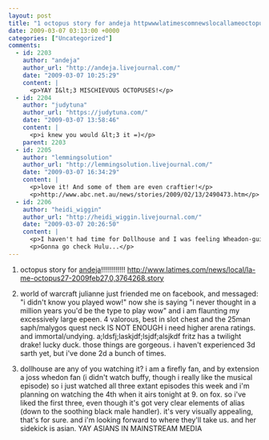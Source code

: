 ```yaml
---
layout: post
title: "1 octopus story for andeja httpwwwlatimescomnewslocallameoctopus272009feb2703764268story"
date: 2009-03-07 03:13:00 +0000
categories: ["Uncategorized"]
comments:
  - id: 2203
    author: "andeja"
    author_url: "http://andeja.livejournal.com/"
    date: "2009-03-07 10:25:29"
    content: |
      <p>YAY I&lt;3 MISCHIEVOUS OCTOPUSES!</p>
  - id: 2204
    author: "judytuna"
    author_url: "https://judytuna.com/"
    date: "2009-03-07 13:58:46"
    content: |
      <p>i knew you would &lt;3 it =)</p>
    parent: 2203
  - id: 2205
    author: "lemmingsolution"
    author_url: "http://lemmingsolution.livejournal.com/"
    date: "2009-03-07 16:34:29"
    content: |
      <p>love it! And some of them are even craftier!</p>
      <p>http://www.abc.net.au/news/stories/2009/02/13/2490473.htm</p>
  - id: 2206
    author: "heidi_wiggin"
    author_url: "http://heidi_wiggin.livejournal.com/"
    date: "2009-03-07 20:26:50"
    content: |
      <p>I haven't had time for Dollhouse and I was feeling Wheadon-guilt (as in, I don't watch and the brilliant show goes off the air) but I will try doubly hard.</p>
      <p>Gonna go check Hulu...</p>
---
```


1. octopus story for [andeja](http://andeja.livejournal.com/)!!!!!!!!!!!!
http://www.latimes.com/news/local/la-me-octopus27-2009feb27,0,3764268.story

2. world of warcraft
julianne just friended me on facebook, and messaged: "i didn't know you played wow!" now she is saying "i never thought in a million years you'd be the type to play wow" and i am flaunting my excessively large epeen. 4 valorous, best in slot chest and the 25man saph/malygos quest neck IS NOT ENOUGH i need higher arena ratings. and immortal/undying. a;ldsfj;laskjdf;lsjdf;alsjkdf
fritz has a twilight drake! lucky duck. those things are gorgeous. i haven't experienced 3d sarth yet, but i've done 2d a bunch of times.

3. dollhouse
are any of you watching it? i am a firefly fan, and by extension a joss whedon fan (i didn't watch buffy, though i really like the musical episode) so i just watched all three extant episodes this week and i'm planning on watching the 4th when it airs tonight at 9. on fox. so i've liked the first three, even though it's got very clear elements of alias (down to the soothing black male handler). it's very visually appealing, that's for sure. and i'm looking forward to where they'll take us. and her sidekick is asian. YAY ASIANS IN MAINSTREAM MEDIA